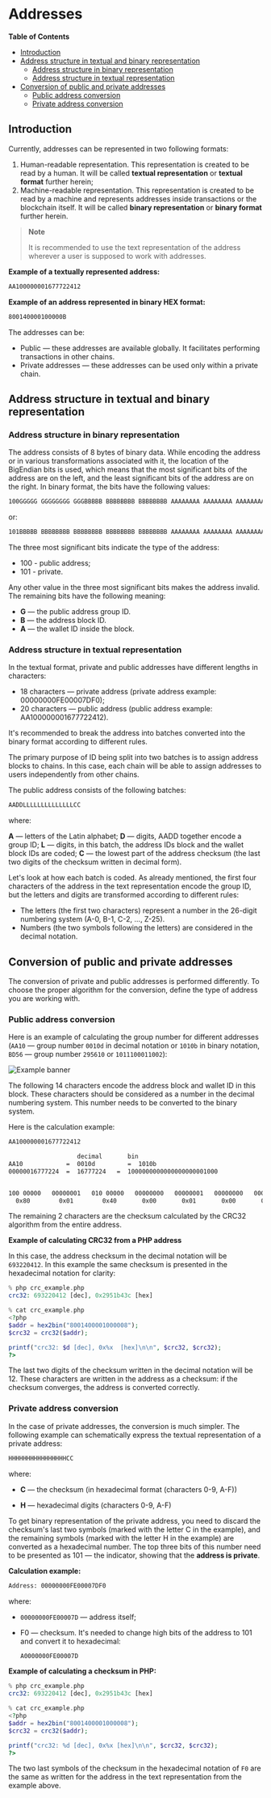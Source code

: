 # Addresses

**Table of Contents**

- [Introduction](#introduction)
- [Address structure in textual and binary representation](#address-structure-in-textual-and-binary-representation)
    - [Address structure in binary representation](#address-structure-in-binary-representation)
    - [Address structure in textual representation](#address-structure-in-textual-representation)
- [Conversion of public and private addresses](#conversion-of-public-and-private-addresses)
    - [Public address conversion](#public-address-conversion)
    - [Private address conversion](#private-address-conversion)

## Introduction

Currently, addresses can be represented in two following formats:

1. Human-readable representation. This representation is created to be read by a human. It will be called **textual representation** or **textual format** further herein;
2. Machine-readable representation. This representation is created to be read by a machine and represents addresses inside transactions or the blockchain itself. It will be called **binary representation** or **binary format** further herein.

> **Note**
>
> It is recommended to use the text representation of the address wherever a user is supposed to work with addresses.

**Example of a textually represented address:**

```bash
AA100000001677722412
```

**Example of an address represented in binary HEX format:**

```bash
800140000100000B
```

The addresses can be:

- Public — these addresses are available globally. It facilitates performing transactions in other chains.
- Private addresses — these addresses can be used only within a private chain.

## Address structure in textual and binary representation

### Address structure in binary representation

The address consists of 8 bytes of binary data. While encoding the address or in various transformations associated with it, the location of the BigEndian bits is used, which means that the most significant bits of the address are on the left, and the least significant bits of the address are on the right. In binary format, the bits have the following values:

```bash
100GGGGG GGGGGGGG GGGBBBBB BBBBBBBB BBBBBBBB AAAAAAAA AAAAAAAA AAAAAAAA
```

or:

```bash
101BBBBB BBBBBBBB BBBBBBBB BBBBBBBB BBBBBBBB AAAAAAAA AAAAAAAA AAAAAAAA
```

The three most significant bits indicate the type of the address:

- 100 - public address;
- 101 - private.

Any other value in the three most significant bits makes the address invalid. The remaining bits have the following meaning:

- **G** — the public address group ID.
- **B** — the address block ID.
- **A** — the wallet ID inside the block.

### Address structure in textual representation

In the textual format, private and public addresses have different lengths in characters:

- 18 characters — private address (private address example: 00000000FE00007DF0);
- 20 characters — public address (public address example: AA100000001677722412).

It's recommended to break the address into batches converted into the binary format according to different rules.

The primary purpose of ID being split into two batches is to assign address blocks to chains. In this case, each chain will be able to assign addresses to users independently from other chains.

The public address consists of the following batches:

```bash
AADDLLLLLLLLLLLLLLCC
```

where:

**A** — letters of the Latin alphabet;
**D** — digits, AADD together encode a group ID;
**L** — digits, in this batch, the address IDs block and the wallet block IDs are coded;
**C** — the lowest part of the address checksum (the last two digits of the checksum written in decimal form).

Let's look at how each batch is coded. As already mentioned, the first four characters of the address in the text representation encode the group ID, but the letters and digits are transformed according to different rules:

- The letters (the first two characters) represent a number in the 26-digit numbering system (A-0, B-1, C-2, ..., Z-25).
- Numbers (the two symbols following the letters) are considered in the decimal notation.

## Conversion of public and private addresses

The conversion of private and public addresses is performed differently. To choose the proper algorithm for the conversion, define the type of address you are working with.

### Public address conversion

Here is an example of calculating the group number for different addresses (`AA10` — group number `0010d` in decimal notation or `1010b` in binary notation, `BD56` — group number `295610` or `1011100011002`):

![Example banner](/img/power_address.png)

The following 14 characters encode the address block and wallet ID in this block. These characters should be considered as a number in the decimal numbering system. This number needs to be converted to the binary system.

Here is the calculation example:

```bash
AA100000001677722412

                   decimal       bin
AA10            =  0010d         =  1010b
00000016777224  =  16777224   =  1000000000000000000001000


100 00000   00000001   010 00000   00000000   00000001   00000000   00000000   00001000
  0x80        0x01        0x40       0x00       0x01       0x00       0x00       0x08
```

The remaining 2 characters are the checksum calculated by the CRC32 algorithm from the entire address.

**Example of calculating CRC32 from a PHP address**

In this case, the address checksum in the decimal notation will be `693220412`. In this example the same checksum is presented in the hexadecimal notation for clarity:

```php
% php crc_example.php
crc32: 693220412 [dec], 0x2951b43c [hex]

% cat crc_example.php
<?php
$addr = hex2bin("8001400001000008");
$crc32 = crc32($addr);

printf("crc32: $d [dec], 0x%x  [hex]\n\n", $crc32, $crc32);
?>
```

The last two digits of the checksum written in the decimal notation will be 12. These characters are written in the address as a checksum: if the checksum converges, the address is converted correctly.

### Private address conversion

In the case of private addresses, the conversion is much simpler. The following example can schematically express the textual representation of a private address:

```bash
HHHHHHHHHHHHHHHHCC
```

where:

- **С** — the checksum (in hexadecimal format (characters 0-9, A-F))

- **H** — hexadecimal digits (characters 0-9, A-F)

To get binary representation of the private address, you need to discard the checksum's last two symbols (marked with the letter C in the example), and the remaining symbols (marked with the letter H in the example) are converted as a hexadecimal number. The top three bits of this number need to be presented as 101 — the indicator, showing that the **address is private**.

**Calculation example:**

```bash
Address: 00000000FE00007DF0
```

where:

- `00000000FE00007D` — address itself;
- F0 — checksum. It's needed to change high bits of the address to 101 and convert it to hexadecimal:

   ```bash
   A0000000FE00007D
   ```

**Example of calculating a checksum in PHP:**

```php
% php crc_example.php
crc32: 693220412 [dec], 0x2951b43c [hex]

% cat crc_example.php
<?php
$addr = hex2bin("8001400001000008");
$crc32 = crc32($addr);

printf("crc32: %d [dec], 0x%x [hex]\n\n", $crc32, $crc32);
?>
```

The two last symbols of the checksum in the hexadecimal notation of `F0` are the same as written for the address in the text representation from the example above.
